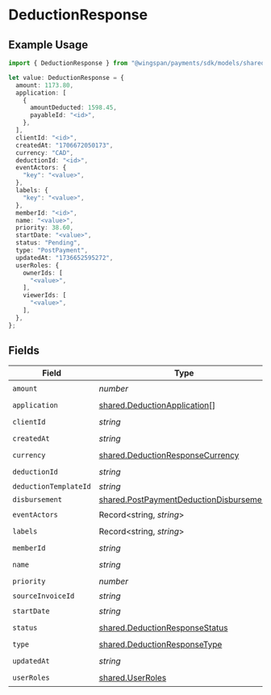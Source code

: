 # DeductionResponse

## Example Usage

```typescript
import { DeductionResponse } from "@wingspan/payments/sdk/models/shared";

let value: DeductionResponse = {
  amount: 1173.80,
  application: [
    {
      amountDeducted: 1598.45,
      payableId: "<id>",
    },
  ],
  clientId: "<id>",
  createdAt: "1706672050173",
  currency: "CAD",
  deductionId: "<id>",
  eventActors: {
    "key": "<value>",
  },
  labels: {
    "key": "<value>",
  },
  memberId: "<id>",
  name: "<value>",
  priority: 38.60,
  startDate: "<value>",
  status: "Pending",
  type: "PostPayment",
  updatedAt: "1736652595272",
  userRoles: {
    ownerIds: [
      "<value>",
    ],
    viewerIds: [
      "<value>",
    ],
  },
};
```

## Fields

| Field                                                                                                     | Type                                                                                                      | Required                                                                                                  | Description                                                                                               |
| --------------------------------------------------------------------------------------------------------- | --------------------------------------------------------------------------------------------------------- | --------------------------------------------------------------------------------------------------------- | --------------------------------------------------------------------------------------------------------- |
| `amount`                                                                                                  | *number*                                                                                                  | :heavy_check_mark:                                                                                        | N/A                                                                                                       |
| `application`                                                                                             | [shared.DeductionApplication](../../../sdk/models/shared/deductionapplication.md)[]                       | :heavy_check_mark:                                                                                        | N/A                                                                                                       |
| `clientId`                                                                                                | *string*                                                                                                  | :heavy_check_mark:                                                                                        | N/A                                                                                                       |
| `createdAt`                                                                                               | *string*                                                                                                  | :heavy_check_mark:                                                                                        | N/A                                                                                                       |
| `currency`                                                                                                | [shared.DeductionResponseCurrency](../../../sdk/models/shared/deductionresponsecurrency.md)               | :heavy_check_mark:                                                                                        | N/A                                                                                                       |
| `deductionId`                                                                                             | *string*                                                                                                  | :heavy_check_mark:                                                                                        | N/A                                                                                                       |
| `deductionTemplateId`                                                                                     | *string*                                                                                                  | :heavy_minus_sign:                                                                                        | N/A                                                                                                       |
| `disbursement`                                                                                            | [shared.PostPaymentDeductionDisbursement](../../../sdk/models/shared/postpaymentdeductiondisbursement.md) | :heavy_minus_sign:                                                                                        | N/A                                                                                                       |
| `eventActors`                                                                                             | Record<string, *string*>                                                                                  | :heavy_check_mark:                                                                                        | N/A                                                                                                       |
| `labels`                                                                                                  | Record<string, *string*>                                                                                  | :heavy_check_mark:                                                                                        | N/A                                                                                                       |
| `memberId`                                                                                                | *string*                                                                                                  | :heavy_check_mark:                                                                                        | N/A                                                                                                       |
| `name`                                                                                                    | *string*                                                                                                  | :heavy_check_mark:                                                                                        | N/A                                                                                                       |
| `priority`                                                                                                | *number*                                                                                                  | :heavy_check_mark:                                                                                        | N/A                                                                                                       |
| `sourceInvoiceId`                                                                                         | *string*                                                                                                  | :heavy_minus_sign:                                                                                        | N/A                                                                                                       |
| `startDate`                                                                                               | *string*                                                                                                  | :heavy_check_mark:                                                                                        | N/A                                                                                                       |
| `status`                                                                                                  | [shared.DeductionResponseStatus](../../../sdk/models/shared/deductionresponsestatus.md)                   | :heavy_check_mark:                                                                                        | N/A                                                                                                       |
| `type`                                                                                                    | [shared.DeductionResponseType](../../../sdk/models/shared/deductionresponsetype.md)                       | :heavy_check_mark:                                                                                        | N/A                                                                                                       |
| `updatedAt`                                                                                               | *string*                                                                                                  | :heavy_check_mark:                                                                                        | N/A                                                                                                       |
| `userRoles`                                                                                               | [shared.UserRoles](../../../sdk/models/shared/userroles.md)                                               | :heavy_check_mark:                                                                                        | N/A                                                                                                       |